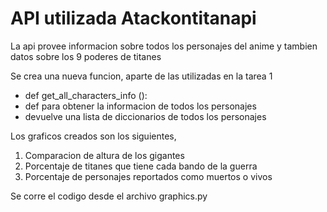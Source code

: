 # API utilizada Atackontitanapi
La api provee informacion sobre todos los personajes del anime y tambien datos sobre los 9 poderes de titanes

Se crea una nueva funcion, aparte de las utilizadas en la tarea 1
- def get_all_characters_info ():
- def para obtener la informacion de todos los personajes
- devuelve una lista de diccionarios de todos los personajes

Los graficos creados son los siguientes,
1. Comparacion de altura de los gigantes
2. Porcentaje de titanes que tiene cada bando de la guerra
3. Porcentaje de personajes reportados como muertos o vivos

Se corre el codigo desde el archivo graphics.py